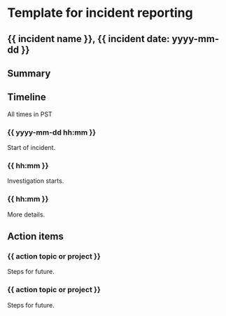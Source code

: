 # Template for incident reporting

## {{ incident name }}, {{ incident date: yyyy-mm-dd }}

## Summary


## Timeline

All times in PST

### {{ yyyy-mm-dd hh:mm }}

Start of incident.

### {{ hh:mm }}

Investigation starts.

### {{ hh:mm }}

More details.


## Action items

### {{ action topic or project }}

Steps for future.

### {{ action topic or project }}

Steps for future.
